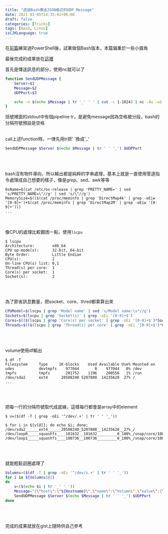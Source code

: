 ```yaml
---
title: "透過Bash傳送JSON格式的UDP Message"
date: 2021-03-05T14:35:01+08:00
draft: false
categories: [Tricks]
tags: [Bash, Linux]
isCJKLanguage: true
---
```


在<a href="#/posts/posts%2F202102201502" target="_blank">前篇</a>練習過PowerShell後，試著做個Bash版本，本篇偏重於一些小眉角
<!--more-->

最後完成的成果放在<a href="https://gist.github.com/mikanbearer/ffdc97216adda7515469f13af16a76e7" target="_blank">這裡</a>

首先是傳送訊息的部分，使用nc就可以了
```bash
function SendUDPMessage {
    Server=$1
    Message=$2
    UDPPort=$3

    echo -n $(echo $Message | tr '_' ' ' | cut -c 1-1024) | nc -4u -w1 $Server $UDPPort
}
```
括號裡面的stdout中有個pipeline tr，是避免message因為空格被分段，bash的分隔符號預設是空格
<br></br>

call上述function時，一律先用tr把' '換成'_'
```bash
SendUDPMessage $Server $(echo $Message | tr ' ' '_') $UDPPort
```
<br></br>

bash沒有物件導向，所以輸出都是純粹的字串處理，基本上就是一直使用管道指令處理成自己想要的樣子，像是grep、sed、awk等等
```
OsName=$(cat /etc/os-release | grep 'PRETTY_NAME=' | sed 's/PRETTY_NAME=\"//g' | sed 's/\"//g')
MemorySize=$(($(cat /proc/meminfo | grep 'DirectMap4k' | grep -oEiw '[0-9]+')+$(cat /proc/meminfo | grep 'DirectMap2M' | grep -oEiw '[0-9]+')))
...
```

<br></br>
像CPU的處理比較艱困一點，使用`lscpu`
```
$ lscpu
Architecture:        x86_64
CPU op-mode(s):      32-bit, 64-bit
Byte Order:          Little Endian
CPU(s):              2
On-line CPU(s) list: 0,1
Thread(s) per core:  1
Core(s) per socket:  1
Socket(s):           2
```
<br></br>

為了節省訊息數量，把socket、core、thred都乘算出來
```bash
CPUModel=$(lscpu | grep 'Model name' | sed 's/Model name:\s*//g')
Sockets=$(lscpu | grep 'Socket(s)' | grep -oEi '[0-9]+$')
Cores=$(($(lscpu | grep 'Core(s) per socket' | grep -oEi '[0-9]+$')*Sockets))
Threads=$(($(lscpu | grep 'Thread(s) per core' | grep -oEi '[0-9]+$')*Cores))
```
<br></br>

volume使用df輸出
```
$ df -T
Filesystem     Type     1K-blocks    Used Available Use% Mounted on
udev           devtmpfs    977044       0    977044   0% /dev
tmpfs          tmpfs       201752    1196    200556   1% /run
/dev/sda2      ext4      20508240 5207808  14235628  27% /
...
```
<br></br>

把每一行的分隔符號取代成底線，這樣每行都會是array中的element
```
$ v=($(df -T | grep -oEi '^/dev/.+' | tr ' ' '_'))

$ for i in ${v[@]}; do echo $i; done;
/dev/sda2______ext4______20508240_5207808__14235628__27%_/
/dev/loop0_____squashfs____101632__101632_________0_100%_/snap/core/10859
/dev/loop1_____squashfs____100736__100736_________0_100%_/snap/core/10823
```
<br></br>

就能輕鬆迴圈處理了
```bash
Volumns=($(df -T | grep -oEi '^/dev/s.+' | tr ' ' '_'))
for i in ${Volumns[@]}
do
    v=($(echo $i | tr '_' ' '))
    Message="{\"host\":\"${Hostname}\",\"name\":\"Volumn\",\"value\":{\"Name\":\"${v[0]}\",\"FSType\":\"${v[1]}\",\"Size\":\"${v[2]}\",\"Free\":\"${v[4]}\"}}"
    SendUDPMessage $Server $(echo $Message | tr ' ' '_') $UDPPort 
done
```
<br></br>

完成的成果就放在gist上隨時供自己參考